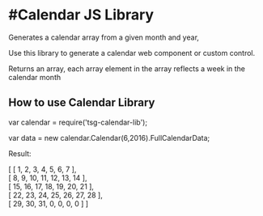 #Calendar JS Library
====================


Generates a calendar array from a given month and year,

Use this library to generate a calendar web component or custom control.

Returns an array, each array element in the array reflects a week in the calendar month

## How to use Calendar Library

var calendar = require('tsg-calendar-lib');

var data = new calendar.Calendar(6,2016).FullCalendarData;

Result: 

[ [ 1, 2, 3, 4, 5, 6, 7 ],  
  [ 8, 9, 10, 11, 12, 13, 14 ],  
  [ 15, 16, 17, 18, 19, 20, 21 ],  
  [ 22, 23, 24, 25, 26, 27, 28 ],  
  [ 29, 30, 31, 0, 0, 0, 0 ] ]  